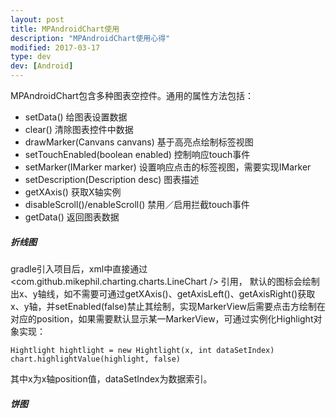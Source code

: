 ```yaml
---
layout: post
title: MPAndroidChart使用
description: "MPAndroidChart使用心得"
modified: 2017-03-17
type: dev
dev: [Android]
---
```


MPAndroidChart包含多种图表空控件。通用的属性方法包括：
* setData() 给图表设置数据
* clear() 清除图表控件中数据
* drawMarker(Canvans canvans) 基于高亮点绘制标签视图
* setTouchEnabled(boolean enabled) 控制响应touch事件
* setMarker(IMarker marker) 设置响应点击的标签视图，需要实现IMarker
* setDescription(Description desc) 图表描述
* getXAxis() 获取X轴实例
* disableScroll()/enableScroll() 禁用／启用拦截touch事件
* getData() 返回图表数据

##### 折线图  

gradle引入项目后，xml中直接通过<com.github.mikephil.charting.charts.LineChart />  引用，
默认的图标会绘制出x、y轴线，如不需要可通过getXAxis()、getAxisLeft()、getAxisRight()获取x、y轴，并setEnabled(false)禁止其绘制，实现MarkerView后需要点击方绘制在对应的position，如果需要默认显示某一MarkerView，可通过实例化Highlight对象实现：

    Hightlight hightlight = new Hightlight(x, int dataSetIndex)
    chart.highlightValue(highlight, false)
其中x为x轴position值，dataSetIndex为数据索引。

##### 饼图

